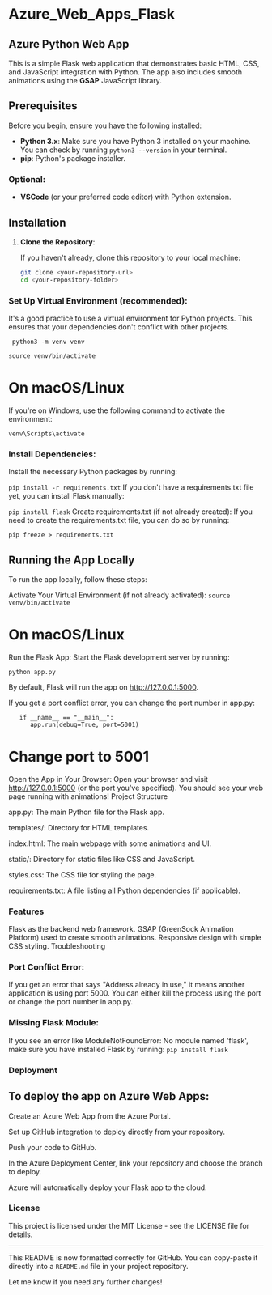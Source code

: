 # Azure_Web_Apps_Flask

## Azure Python Web App

This is a simple Flask web application that demonstrates basic HTML, CSS, and JavaScript integration with Python. The app also includes smooth animations using the **GSAP** JavaScript library.

## Prerequisites

Before you begin, ensure you have the following installed:

- **Python 3.x**: Make sure you have Python 3 installed on your machine. You can check by running `python3 --version` in your terminal.
- **pip**: Python's package installer.

### Optional:
- **VSCode** (or your preferred code editor) with Python extension.

## Installation

1. **Clone the Repository**:

   If you haven't already, clone this repository to your local machine:

   ```bash
   git clone <your-repository-url>
   cd <your-repository-folder>
### Set Up Virtual Environment (recommended):
It's a good practice to use a virtual environment for Python projects. This ensures that your dependencies don't conflict with other projects.
 ```
  python3 -m venv venv
 
 source venv/bin/activate
``` 
# On macOS/Linux
If you're on Windows, use the following command to activate the environment:

```venv\Scripts\activate```
### Install Dependencies:
Install the necessary Python packages by running:

```pip install -r requirements.txt```
If you don't have a requirements.txt file yet, you can install Flask manually:

```pip install flask```
Create requirements.txt (if not already created):
If you need to create the requirements.txt file, you can do so by running:

  ```pip freeze > requirements.txt```

## Running the App Locally

To run the app locally, follow these steps:

Activate Your Virtual Environment (if not already activated):
  ```source venv/bin/activate ``` 
# On macOS/Linux
Run the Flask App:
  Start the Flask development server by running:

  ```python app.py```
  
By default, Flask will run the app on http://127.0.0.1:5000.

If you get a port conflict error, you can change the port number in app.py:
```
   if __name__ == "__main__":
      app.run(debug=True, port=5001)
```
# Change port to 5001
Open the App in Your Browser:
Open your browser and visit http://127.0.0.1:5000 (or the port you've specified). You should see your web page running with animations!
Project Structure

app.py: The main Python file for the Flask app.

templates/: Directory for HTML templates.

index.html: The main webpage with some animations and UI.

static/: Directory for static files like CSS and JavaScript.

styles.css: The CSS file for styling the page.

requirements.txt: A file listing all Python dependencies (if applicable).

### Features

Flask as the backend web framework.
GSAP (GreenSock Animation Platform) used to create smooth animations.
Responsive design with simple CSS styling.
Troubleshooting

### Port Conflict Error:
  If you get an error that says "Address already in use," it means another application is using port 5000. You can either kill the process using the port or change the port number in app.py.
### Missing Flask Module:
  If you see an error like ModuleNotFoundError: No module named 'flask', make sure you have installed Flask by running:
     ``` pip install flask ```
  
### Deployment

## To deploy the app on Azure Web Apps:

Create an Azure Web App from the Azure Portal.

Set up GitHub integration to deploy directly from your repository.

Push your code to GitHub.

In the Azure Deployment Center, link your repository and choose the branch to deploy.

Azure will automatically deploy your Flask app to the cloud.

### License

This project is licensed under the MIT License - see the LICENSE file for details.


---

This README is now formatted correctly for GitHub. You can copy-paste it directly into a `README.md` file in your project repository.

Let me know if you need any further changes!
